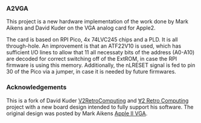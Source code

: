 ### A2VGA

This project is a new hardware implementation of the work done by Mark Aikens and David Kuder on the VGA analog card for Apple2.

The card is based on RPI Pico, 4x 74LVC245 chips and a PLD. It is all through-hole. An improvement is that an ATF22V10 is used, which has sufficient I/O lines to allow that 11 all necessaty bits of the address (A0-A10) are decoded for correct switching off of the ExtROM, in case the RPI firmware is using this memory. Additionally, the nLRESET signal is fed to pin 30 of the Pico via a jumper, in case it is needed by future firmwares.

### Acknowledgements
This is a fork of David Kuder [V2RetroComputing](https://github.com/V2RetroComputing/analog/) and [∀2 Retro Computing](https://www.v2retrocomputing.com/) project with a new board design intended to fully support his software.
The original design was posted by Mark Aikens [Apple II VGA](https://github.com/markadev/AppleII-VGA/).
